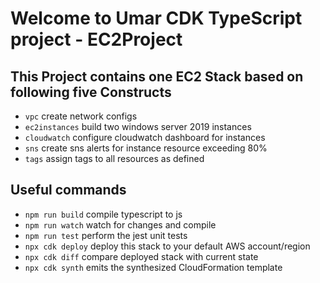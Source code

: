 # Welcome to Umar CDK TypeScript project - EC2Project

## This Project contains one EC2 Stack based on following five Constructs

* `vpc`             create network configs
* `ec2instances`    build two windows server 2019 instances
* `cloudwatch`      configure cloudwatch dashboard for instances
* `sns`             create sns alerts for instance resource exceeding 80%
* `tags`            assign tags to all resources as defined

## Useful commands

* `npm run build`   compile typescript to js
* `npm run watch`   watch for changes and compile
* `npm run test`    perform the jest unit tests
* `npx cdk deploy`  deploy this stack to your default AWS account/region
* `npx cdk diff`    compare deployed stack with current state
* `npx cdk synth`   emits the synthesized CloudFormation template